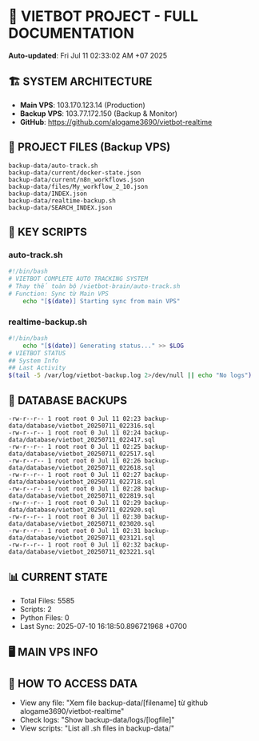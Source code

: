 # 🤖 VIETBOT PROJECT - FULL DOCUMENTATION
**Auto-updated**: Fri Jul 11 02:33:02 AM +07 2025

## 🏗️ SYSTEM ARCHITECTURE
- **Main VPS**: 103.170.123.14 (Production)
- **Backup VPS**: 103.77.172.150 (Backup & Monitor)
- **GitHub**: https://github.com/alogame3690/vietbot-realtime

## 📁 PROJECT FILES (Backup VPS)
```
backup-data/auto-track.sh
backup-data/current/docker-state.json
backup-data/current/n8n_workflows.json
backup-data/files/My_workflow_2_10.json
backup-data/INDEX.json
backup-data/realtime-backup.sh
backup-data/SEARCH_INDEX.json
```

## 🔧 KEY SCRIPTS
### auto-track.sh
```bash
#!/bin/bash
# VIETBOT COMPLETE AUTO TRACKING SYSTEM
# Thay thế toàn bộ /vietbot-brain/auto-track.sh
# Function: Sync từ Main VPS
    echo "[$(date)] Starting sync from main VPS"
```
### realtime-backup.sh
```bash
#!/bin/bash
    echo "[$(date)] Generating status..." >> $LOG
# VIETBOT STATUS
## System Info
## Last Activity
$(tail -5 /var/log/vietbot-backup.log 2>/dev/null || echo "No logs")
```

## 💾 DATABASE BACKUPS
```
-rw-r--r-- 1 root root 0 Jul 11 02:23 backup-data/database/vietbot_20250711_022316.sql
-rw-r--r-- 1 root root 0 Jul 11 02:24 backup-data/database/vietbot_20250711_022417.sql
-rw-r--r-- 1 root root 0 Jul 11 02:25 backup-data/database/vietbot_20250711_022517.sql
-rw-r--r-- 1 root root 0 Jul 11 02:26 backup-data/database/vietbot_20250711_022618.sql
-rw-r--r-- 1 root root 0 Jul 11 02:27 backup-data/database/vietbot_20250711_022718.sql
-rw-r--r-- 1 root root 0 Jul 11 02:28 backup-data/database/vietbot_20250711_022819.sql
-rw-r--r-- 1 root root 0 Jul 11 02:29 backup-data/database/vietbot_20250711_022920.sql
-rw-r--r-- 1 root root 0 Jul 11 02:30 backup-data/database/vietbot_20250711_023020.sql
-rw-r--r-- 1 root root 0 Jul 11 02:31 backup-data/database/vietbot_20250711_023121.sql
-rw-r--r-- 1 root root 0 Jul 11 02:32 backup-data/database/vietbot_20250711_023221.sql
```

## 📊 CURRENT STATE
- Total Files: 5585
- Scripts: 2
- Python Files: 0
- Last Sync: 2025-07-10 16:18:50.896721968 +0700

## 🖥️ MAIN VPS INFO


## 🚨 HOW TO ACCESS DATA
- View any file: "Xem file backup-data/[filename] từ github alogame3690/vietbot-realtime"
- Check logs: "Show backup-data/logs/[logfile]"
- View scripts: "List all .sh files in backup-data/"

